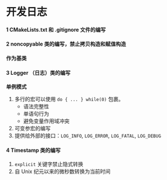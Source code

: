 # 开发日志

#### 1 CMakeLists.txt 和 .gitignore 文件的编写

#### 2 noncopyable 类的编写，禁止拷贝构造和赋值构造

**作为基类**

#### 3 Logger （日志）类的编写

**单例模式**

1. 多行的宏可以使用 `do { ... } while(0)` 包裹。
    - 语法完整性
    - 单语句行为
    - 避免变量作用域冲突
2. 可变参宏的编写
3. 提供给外部的接口：`LOG_INFO`, `LOG_ERROR`, `LOG_FATAL`, `LOG_DEBUG`

#### 4 Timestamp 类的编写

1. `explicit` 关键字禁止隐式转换
2. 自 Unix 纪元以来的微秒数转换为当前时间
